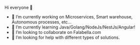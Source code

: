 Hi everyone 👋

- 🔭 I’m currently working on Microservices, Smart warehouse, Autonomous processes, etc...
- 🌱 I’m currently learning Java/Golang/NodeJs/NestJs/Angular!
- 👯 I’m looking to collaborate on Falabella.com
- 🤔 I’m looking for help with different types of solutions.

